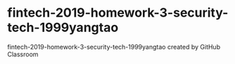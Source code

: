 # fintech-2019-homework-3-security-tech-1999yangtao
fintech-2019-homework-3-security-tech-1999yangtao created by GitHub Classroom
